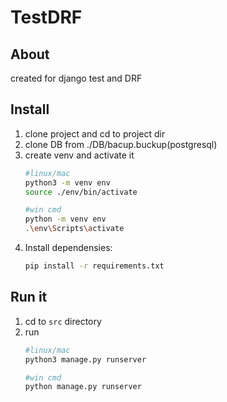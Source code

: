 # TestDRF 
## About

created for django test and DRF


## Install 

1. clone project and cd to project dir
1. clone DB from ./DB/bacup.buckup(postgresql)
1. create venv and activate it
    ```zsh
    #linux/mac
    python3 -m venv env
    source ./env/bin/activate
    ```
    ```bash
    #win cmd
    python -m venv env
    .\env\Scripts\activate
    ```
1. Install dependensies:
    ```zsh
    pip install -r requirements.txt
    ```

## Run it

1. cd to `src` directory
1. run
    ```zsh
    #linux/mac
    python3 manage.py runserver
    ```
    ```bash
    #win cmd
    python manage.py runserver
    ```
